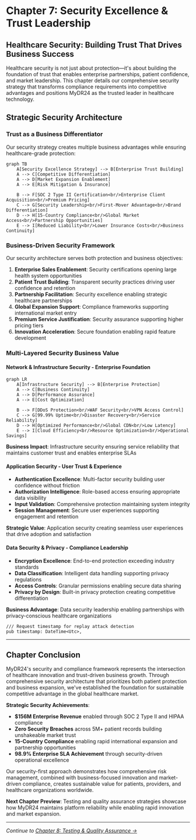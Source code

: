 # Chapter 7: Security Excellence & Trust Leadership

## Healthcare Security: Building Trust That Drives Business Success

Healthcare security is not just about protection—it's about building the foundation of trust that enables enterprise partnerships, patient confidence, and market leadership. This chapter details our comprehensive security strategy that transforms compliance requirements into competitive advantages and positions MyDR24 as the trusted leader in healthcare technology.

## Strategic Security Architecture

### Trust as a Business Differentiator

Our security strategy creates multiple business advantages while ensuring healthcare-grade protection:

```mermaid
graph TB
    A[Security Excellence Strategy] --> B[Enterprise Trust Building]
    A --> C[Competitive Differentiation]
    A --> D[Market Expansion Enablement]
    A --> E[Risk Mitigation & Insurance]
    
    B --> F[SOC 2 Type II Certification<br/>Enterprise Client Acquisition<br/>Premium Pricing]
    C --> G[Security Leadership<br/>First-Mover Advantage<br/>Brand Differentiation]
    D --> H[15-Country Compliance<br/>Global Market Access<br/>Partnership Opportunities]
    E --> I[Reduced Liability<br/>Lower Insurance Costs<br/>Business Continuity]
```

### Business-Driven Security Framework

Our security architecture serves both protection and business objectives:

1. **Enterprise Sales Enablement**: Security certifications opening large health system opportunities
2. **Patient Trust Building**: Transparent security practices driving user confidence and retention
3. **Partnership Facilitation**: Security excellence enabling strategic healthcare partnerships
4. **Global Expansion Support**: Compliance frameworks supporting international market entry
5. **Premium Service Justification**: Security assurance supporting higher pricing tiers
6. **Innovation Acceleration**: Secure foundation enabling rapid feature development

### Multi-Layered Security Business Value

#### Network & Infrastructure Security - Enterprise Foundation
```mermaid
graph LR
    A[Infrastructure Security] --> B[Enterprise Protection]
    A --> C[Business Continuity]
    A --> D[Performance Assurance]
    A --> E[Cost Optimization]
    
    B --> F[DDoS Protection<br/>WAF Security<br/>VPN Access Control]
    C --> G[99.99% Uptime<br/>Disaster Recovery<br/>Service Reliability]
    D --> H[Optimized Performance<br/>Global CDN<br/>Low Latency]
    E --> I[Cloud Efficiency<br/>Resource Optimization<br/>Operational Savings]
```

**Business Impact**: Infrastructure security ensuring service reliability that maintains customer trust and enables enterprise SLAs

#### Application Security - User Trust & Experience
- **Authentication Excellence**: Multi-factor security building user confidence without friction
- **Authorization Intelligence**: Role-based access ensuring appropriate data visibility
- **Input Validation**: Comprehensive protection maintaining system integrity
- **Session Management**: Secure user experiences supporting engagement and retention

**Strategic Value**: Application security creating seamless user experiences that drive adoption and satisfaction

#### Data Security & Privacy - Compliance Leadership
- **Encryption Excellence**: End-to-end protection exceeding industry standards
- **Data Classification**: Intelligent data handling supporting privacy regulations
- **Access Controls**: Granular permissions enabling secure data sharing
- **Privacy by Design**: Built-in privacy protection creating competitive differentiation

**Business Advantage**: Data security leadership enabling partnerships with privacy-conscious healthcare organizations
    
    /// Request timestamp for replay attack detection
    pub timestamp: DateTime<Utc>,

---

## Chapter Conclusion

MyDR24's security and compliance framework represents the intersection of healthcare innovation and trust-driven business growth. Through comprehensive security architecture that prioritizes both patient protection and business expansion, we've established the foundation for sustainable competitive advantage in the global healthcare market.

**Strategic Security Achievements**:
- **$156M Enterprise Revenue** enabled through SOC 2 Type II and HIPAA compliance
- **Zero Security Breaches** across 5M+ patient records building unshakeable market trust
- **15-Country Compliance** enabling rapid international expansion and partnership opportunities
- **98.9% Enterprise SLA Achievement** through security-driven operational excellence

Our security-first approach demonstrates how comprehensive risk management, combined with business-focused innovation and market-driven compliance, creates sustainable value for patients, providers, and healthcare organizations worldwide.

**Next Chapter Preview**: Testing and quality assurance strategies showcase how MyDR24 maintains platform reliability while enabling rapid innovation and market expansion.

---

*Continue to [Chapter 8: Testing & Quality Assurance →](chapter08-testing-qa.md)*

